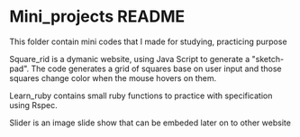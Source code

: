 # Mini_projects README

This folder contain mini codes that I made for studying, practicing purpose

Square_rid is a dymanic website, using Java Script to generate a "sketch-pad". 
The code generates a grid of squares base on user input and those squares change color when the mouse hovers on them.

Learn_ruby contains small ruby functions to practice with specification using Rspec.

Slider is an image slide show that can be embeded later on to other website

